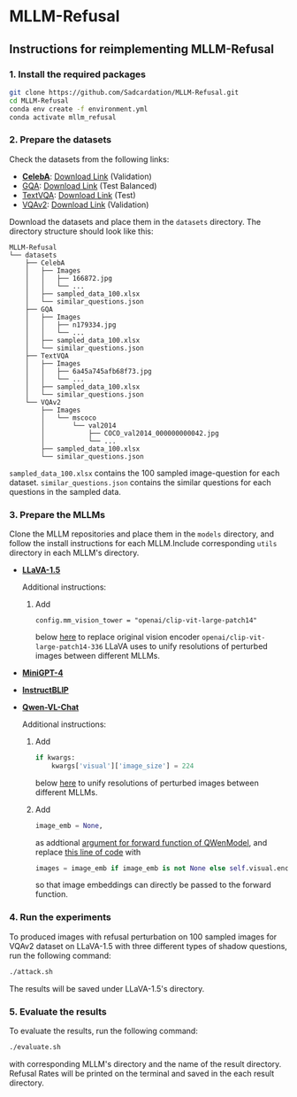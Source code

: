 # MLLM-Refusal

## Instructions for reimplementing MLLM-Refusal
### 1. Install the required packages
```bash
git clone https://github.com/Sadcardation/MLLM-Refusal.git
cd MLLM-Refusal
conda env create -f environment.yml
conda activate mllm_refusal
```

### 2. Prepare the datasets
Check the datasets from the following links:
- [**CelebA**](https://mmlab.ie.cuhk.edu.hk/projects/CelebA.html): [Download Link](https://drive.google.com/drive/folders/0B7EVK8r0v71pWEZsZE9oNnFzTm8?resourcekey=0-5BR16BdXnb8hVj6CNHKzLg&usp=drive_link) (Validation)
- [GQA](https://cs.stanford.edu/people/dorarad/gqa/about.html): [Download Link](https://cs.stanford.edu/people/dorarad/gqa/download.html) (Test Balanced)
- [TextVQA](https://textvqa.org/): [Download Link](https://textvqa.org/dataset/) (Test)
- [VQAv2](https://visualqa.org/): [Download Link](https://visualqa.org/download.html) (Validation)

Download the datasets and place them in the `datasets` directory. The directory structure should look like this:

```
MLLM-Refusal
└── datasets
    ├── CelebA
    │   ├── Images
    │   │   ├── 166872.jpg
    │   │   └── ...
    │   ├── sampled_data_100.xlsx
    │   └── similar_questions.json
    ├── GQA
    │   ├── Images
    │   │   ├── n179334.jpg
    │   │   └── ...
    │   ├── sampled_data_100.xlsx
    │   └── similar_questions.json
    ├── TextVQA
    │   ├── Images
    │   │   ├── 6a45a745afb68f73.jpg
    │   │   └── ...
    │   ├── sampled_data_100.xlsx
    │   └── similar_questions.json
    └── VQAv2
        ├── Images
        │   └── mscoco
        │       └── val2014
        │           ├── COCO_val2014_000000000042.jpg
        │           └── ...
        ├── sampled_data_100.xlsx
        └── similar_questions.json   
```
`sampled_data_100.xlsx` contains the 100 sampled image-question for each dataset. `similar_questions.json` contains the similar questions for each questions in the sampled data.

### 3. Prepare the MLLMs
Clone the MLLM repositories and place them in the `models` directory, and follow the install instructions for each MLLM.Include corresponding `utils` directory in each MLLM's directory. 
- [**LLaVA-1.5**](https://github.com/haotian-liu/LLaVA)

    Additional instructions:

    1. Add 
        ```
        config.mm_vision_tower = "openai/clip-vit-large-patch14"
        ```
        below [here](https://github.com/haotian-liu/LLaVA/blob/c121f0432da27facab705978f83c4ada465e46fd/llava/model/language_model/llava_llama.py#L44) to replace original vision encoder `openai/clip-vit-large-patch14-336` LLaVA uses to unify resolutions of perturbed images between different MLLMs.

- [**MiniGPT-4**](https://github.com/Vision-CAIR/MiniGPT-4)
- [**InstructBLIP**](https://github.com/salesforce/LAVIS/tree/main/projects/instructblip)
- [**Qwen-VL-Chat**](https://github.com/QwenLM/Qwen-VL)

    Additional instructions:

    1. Add
        ```python
        if kwargs:
            kwargs['visual']['image_size'] = 224
        ```
        below [here](https://huggingface.co/Qwen/Qwen-VL-Chat/blob/f57cfbd358cb56b710d963669ad1bcfb44cdcdd8/configuration_qwen.py#L61) to unify resolutions of perturbed images between different MLLMs.

    2. Add
        ```python
        image_emb = None,
        ```
        as addtional [argument for forward function of QWenModel](https://huggingface.co/Qwen/Qwen-VL-Chat/blob/f57cfbd358cb56b710d963669ad1bcfb44cdcdd8/modeling_qwen.py#L538-L553), and replace [this line of code](https://huggingface.co/Qwen/Qwen-VL-Chat/blob/f57cfbd358cb56b710d963669ad1bcfb44cdcdd8/modeling_qwen.py#L565) with
        ```python
        images = image_emb if image_emb is not None else self.visual.encode(images)
        ```
        so that image embeddings can directly be passed to the forward function.

### 4. Run the experiments
To produced images with refusal perturbation on 100 sampled images for VQAv2 dataset on LLaVA-1.5 with three different types of shadow questions, run the following command:
```bash
./attack.sh
```
The results will be saved under LLaVA-1.5's directory.

### 5. Evaluate the results
To evaluate the results, run the following command:
```bash
./evaluate.sh
```
with corresponding MLLM's directory and the name of the result directory. Refusal Rates will be printed on the terminal and saved in the each result directory.